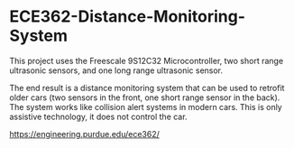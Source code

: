 # ECE362-Distance-Monitoring-System

This project uses the Freescale 9S12C32 Microcontroller, two short range ultrasonic sensors, and one long range ultrasonic sensor.

The end result is a distance monitoring system that can be used to retrofit older cars (two sensors in the front, one short range sensor in the back). The system works like collision alert systems in modern cars. This is only assistive technology, it does not control the car.

https://engineering.purdue.edu/ece362/
